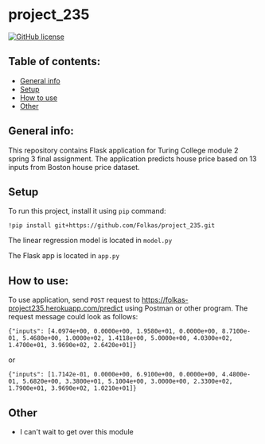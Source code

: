 # project_235

[![GitHub license](https://img.shields.io/badge/license-MIT-blue.svg)](https://github.com/Folkas/project_235/blob/master/LICENSE)

## Table of contents:
* [General info](#general-info)
* [Setup](#setup)
* [How to use](#howtouse)
* [Other](#other)


## General info:
This repository contains Flask application for Turing College module 2 spring 3 final assignment. The application predicts house price based on 13 inputs from Boston house price dataset.

## Setup
To run this project, install it using `pip` command:
```
!pip install git+https://github.com/Folkas/project_235.git
```
The linear regression model is located in ```model.py```

The Flask app is located in `app.py`

## How to use:
To use application, send `POST` request to https://folkas-project235.herokuapp.com/predict using Postman or other program. The request message could look as follows:
```
{"inputs": [4.0974e+00, 0.0000e+00, 1.9580e+01, 0.0000e+00, 8.7100e-01, 5.4680e+00, 1.0000e+02, 1.4118e+00, 5.0000e+00, 4.0300e+02, 1.4700e+01, 3.9690e+02, 2.6420e+01]}
```
or
```
{"inputs": [1.7142e-01, 0.0000e+00, 6.9100e+00, 0.0000e+00, 4.4800e-01, 5.6820e+00, 3.3800e+01, 5.1004e+00, 3.0000e+00, 2.3300e+02, 1.7900e+01, 3.9690e+02, 1.0210e+01]}
```

## Other
* I can't wait to get over this module
